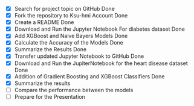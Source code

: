  - [X] Search for project topic on GitHub  Done
 - [X] Fork the repository to Ksu-hmi Account  Done
 - [X] Create a README   Done
 - [X] Download and Run the Jupyter Notebook For diabetes dataset Done
 - [X] Add XGBoost and Naive Bayers Models Done
 - [X] Calculate the Accuracy of the Models Done
 - [X] Summarize the Results  Done
 - [X] Transfer updated Jupyter Notebook to GitHub Done
 - [X] Download and Run the JupiterNotebook for the heart disease dataset Done
 - [X]  Addition of Gradient Boosting and XGBoost Classifiers  Done
 - [X]  Summarize the results
 - [ ]  Compare the performance between the models
 - [ ] Prepare for the Presentation 
